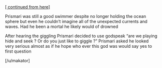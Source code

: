 [[ continued from here]](https://www.reddit.com/r/GodhoodWB/comments/foo57w/endless_pantheon_turn_1/fln3bkc/?utm_source=share&utm_medium=ios_app&utm_name=iossmf) 

Prismari was still a good swimmer despite no longer holding the ocean sphere but even he couldn’t imagine all of the unexpected currents and waves. Had he been a mortal he likely would of drowned 

After hearing the giggling Prismari decided to use godspeak “are we playing hide and seek ? Or do you just like to giggle ?” Prismari asked he looked very serious almost as if he hope who ever this god was  would say yes to first question

[/u/makator]
